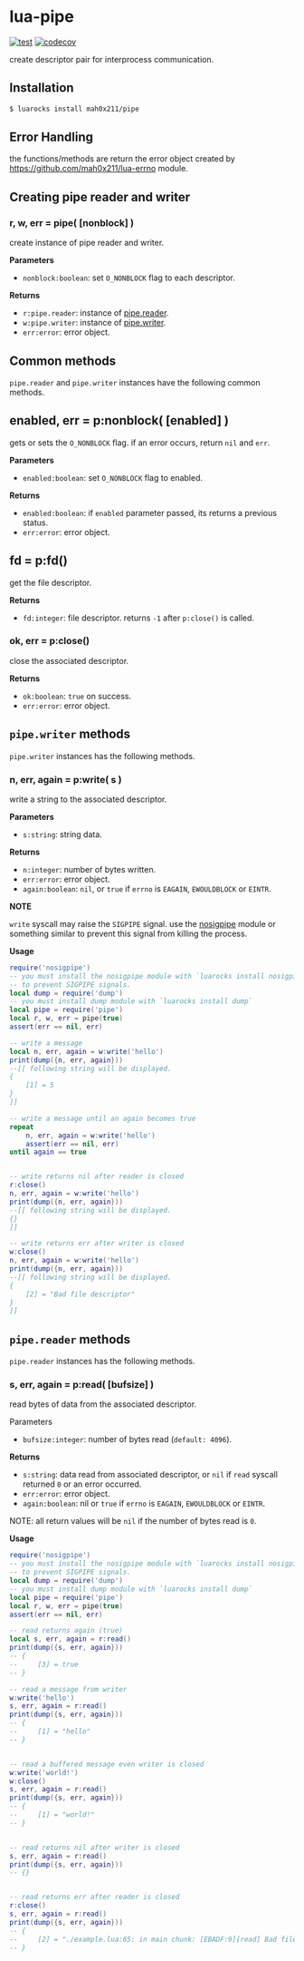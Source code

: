 # lua-pipe

[![test](https://github.com/mah0x211/lua-pipe/actions/workflows/test.yml/badge.svg)](https://github.com/mah0x211/lua-pipe/actions/workflows/test.yml)
[![codecov](https://codecov.io/gh/mah0x211/lua-pipe/branch/master/graph/badge.svg)](https://codecov.io/gh/mah0x211/lua-pipe)

create descriptor pair for interprocess communication.


## Installation

```bash
$ luarocks install mah0x211/pipe
```

## Error Handling

the functions/methods are return the error object created by https://github.com/mah0x211/lua-errno module.


## Creating pipe reader and writer

### r, w, err = pipe( [nonblock] )

create instance of pipe reader and writer.

**Parameters**

- `nonblock:boolean`: set `O_NONBLOCK` flag to each descriptor.

**Returns**

- `r:pipe.reader`: instance of [pipe.reader](#pipe.reader-instance-methods).
- `w:pipe.writer`: instance of [pipe.writer](#pipe.writer-instance-methods).
- `err:error`: error object.


## Common methods

`pipe.reader` and `pipe.writer` instances have the following common methods.


## enabled, err = p:nonblock( [enabled] ) 

gets or sets the `O_NONBLOCK` flag.
if an error occurs, return `nil` and `err`.

**Parameters**

- `enabled:boolean`: set `O_NONBLOCK` flag to enabled.

**Returns**

- `enabled:boolean`: if `enabled` parameter passed, its returns a previous status.
- `err:error`: error object.


## fd = p:fd()

get the file descriptor.

**Returns**

- `fd:integer`: file descriptor. returns `-1` after `p:close()` is called.


### ok, err = p:close()

close the associated descriptor.

**Returns**

- `ok:boolean`: `true` on success.
- `err:error`: error object.


## `pipe.writer` methods

`pipe.writer` instances has the following methods.


### n, err, again = p:write( s )

write a string to the associated descriptor.

**Parameters**

- `s:string`: string data.

**Returns**

- `n:integer`: number of bytes written.
- `err:error`: error object.
- `again:boolean`: `nil`, or `true` if `errno` is `EAGAIN`, `EWOULDBLOCK` or `EINTR`.

**NOTE**

`write` syscall may raise the `SIGPIPE` signal. use the [nosigpipe](https://github.com/mah0x211/lua-nosigpipe) module or something similar to prevent this signal from killing the process.


**Usage**

```lua
require('nosigpipe')
-- you must install the nosigpipe module with `luarocks install nosigpipe`
-- to prevent SIGPIPE signals.
local dump = require('dump')
-- you must install dump module with `luarocks install dump`
local pipe = require('pipe')
local r, w, err = pipe(true)
assert(err == nil, err)

-- write a message
local n, err, again = w:write('hello')
print(dump({n, err, again}))
--[[ following string will be displayed.
{
    [1] = 5
}
]]

-- write a message until an again becomes true
repeat
    n, err, again = w:write('hello')
    assert(err == nil, err)
until again == true


-- write returns nil after reader is closed
r:close()
n, err, again = w:write('hello')
print(dump({n, err, again}))
--[[ following string will be displayed.
{}
]]

-- write returns err after writer is closed
w:close()
n, err, again = w:write('hello')
print(dump({n, err, again}))
--[[ following string will be displayed.
{
    [2] = "Bad file descriptor"
}
]]
```


## `pipe.reader` methods

`pipe.reader` instances has the following methods.


### s, err, again = p:read( [bufsize] )

read bytes of data from the associated descriptor.

Parameters

- `bufsize:integer`: number of bytes read (`default: 4096`).

**Returns**

- `s:string`: data read from associated descriptor, or `nil` if `read` syscall returned `0` or an error occurred.
- `err:error`: error object.
- `again:boolean`: nil or `true` if `errno` is `EAGAIN`, `EWOULDBLOCK` or `EINTR`.

NOTE: all return values will be `nil` if the number of bytes read is `0`.


**Usage**

```lua
require('nosigpipe')
-- you must install the nosigpipe module with `luarocks install nosigpipe`
-- to prevent SIGPIPE signals.
local dump = require('dump')
-- you must install dump module with `luarocks install dump`
local pipe = require('pipe')
local r, w, err = pipe(true)
assert(err == nil, err)

-- read returns again (true)
local s, err, again = r:read()
print(dump({s, err, again}))
-- {
--     [3] = true
-- }

-- read a message from writer
w:write('hello')
s, err, again = r:read()
print(dump({s, err, again}))
-- {
--     [1] = "hello"
-- }


-- read a buffered message even writer is closed
w:write('world!')
w:close()
s, err, again = r:read()
print(dump({s, err, again}))
-- {
--     [1] = "world!"
-- }


-- read returns nil after writer is closed
s, err, again = r:read()
print(dump({s, err, again}))
-- {}


-- read returns err after reader is closed
r:close()
s, err, again = r:read()
print(dump({s, err, again}))
-- {
--     [2] = "./example.lua:65: in main chunk: [EBADF:9][read] Bad file descriptor"
-- }
```
